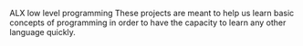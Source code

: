 ALX low level programming
These projects are meant to help us learn basic concepts of programming in order to have the capacity to learn any other language quickly.

